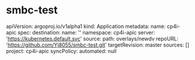 # smbc-test

apiVersion: argoproj.io/v1alpha1
kind: Application
metadata:
  name: cp4i-apic
spec:
  destination:
    name: ''
    namespace: cp4i-apic
    server: 'https://kubernetes.default.svc'
  source:
    path: overlays/newdv
    repoURL: 'https://github.com/Yj8055/smbc-test.git'
    targetRevision: master
  sources: []
  project: cp4i-apic
  syncPolicy:
    automated: null
